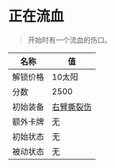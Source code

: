 # 正在流血  
> 开始时有一个流血的伤口。  
  
名称  |  值  
----  |  ----  
解锁价格  |  10太阳  
分数  |  2500  
初始装备  |  [右臂撕裂伤](W_ArmLacerationR.md)  
额外卡牌  |  无  
初始状态  |  无  
被动状态  |  无  
